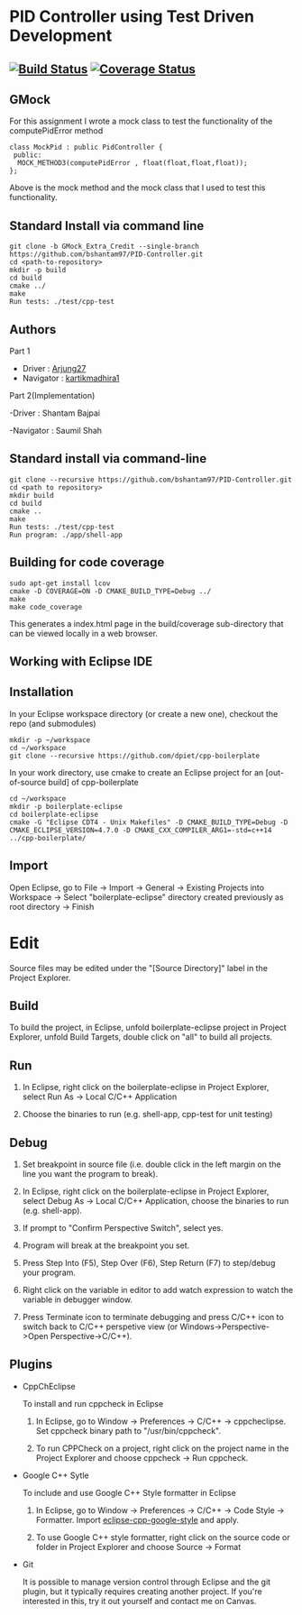 # PID Controller using Test Driven Development
[![Build Status](https://travis-ci.org/bshantam97/PID-Controller.svg?branch=master)](https://travis-ci.org/Arjung27/PID-Controller)
[![Coverage Status](https://coveralls.io/repos/github/bshantam97/PID-Controller/badge.svg?branch=master)](https://coveralls.io/github/bshantam97/PID-Controller?branch=master)
---

## GMock

For this assignment I wrote a mock class to test the functionality of the computePidError method
```
class MockPid : public PidController {
 public:
  MOCK_METHOD3(computePidError , float(float,float,float));
};
```
Above is the mock method and the mock class that I used to test this functionality.

## Standard Install via command line
```
git clone -b GMock_Extra_Credit --single-branch https://github.com/bshantam97/PID-Controller.git
cd <path-to-repository>
mkdir -p build 
cd build
cmake ../
make 
Run tests: ./test/cpp-test
```    

## Authors
Part 1

- Driver    : [Arjung27](https://github.com/Arjung27)
- Navigator : [kartikmadhira1](https://github.com/kartikmadhira1)

Part 2(Implementation)

-Driver     : Shantam Bajpai

-Navigator  : Saumil Shah

## Standard install via command-line
```
git clone --recursive https://github.com/bshantam97/PID-Controller.git
cd <path to repository>
mkdir build
cd build
cmake ..
make
Run tests: ./test/cpp-test
Run program: ./app/shell-app
```

## Building for code coverage
```
sudo apt-get install lcov
cmake -D COVERAGE=ON -D CMAKE_BUILD_TYPE=Debug ../
make
make code_coverage
```
This generates a index.html page in the build/coverage sub-directory that can be viewed locally in a web browser.

## Working with Eclipse IDE ##

## Installation

In your Eclipse workspace directory (or create a new one), checkout the repo (and submodules)
```
mkdir -p ~/workspace
cd ~/workspace
git clone --recursive https://github.com/dpiet/cpp-boilerplate
```

In your work directory, use cmake to create an Eclipse project for an [out-of-source build] of cpp-boilerplate

```
cd ~/workspace
mkdir -p boilerplate-eclipse
cd boilerplate-eclipse
cmake -G "Eclipse CDT4 - Unix Makefiles" -D CMAKE_BUILD_TYPE=Debug -D CMAKE_ECLIPSE_VERSION=4.7.0 -D CMAKE_CXX_COMPILER_ARG1=-std=c++14 ../cpp-boilerplate/
```

## Import

Open Eclipse, go to File -> Import -> General -> Existing Projects into Workspace -> 
Select "boilerplate-eclipse" directory created previously as root directory -> Finish

# Edit

Source files may be edited under the "[Source Directory]" label in the Project Explorer.


## Build

To build the project, in Eclipse, unfold boilerplate-eclipse project in Project Explorer,
unfold Build Targets, double click on "all" to build all projects.

## Run

1. In Eclipse, right click on the boilerplate-eclipse in Project Explorer,
select Run As -> Local C/C++ Application

2. Choose the binaries to run (e.g. shell-app, cpp-test for unit testing)


## Debug


1. Set breakpoint in source file (i.e. double click in the left margin on the line you want 
the program to break).

2. In Eclipse, right click on the boilerplate-eclipse in Project Explorer, select Debug As -> 
Local C/C++ Application, choose the binaries to run (e.g. shell-app).

3. If prompt to "Confirm Perspective Switch", select yes.

4. Program will break at the breakpoint you set.

5. Press Step Into (F5), Step Over (F6), Step Return (F7) to step/debug your program.

6. Right click on the variable in editor to add watch expression to watch the variable in 
debugger window.

7. Press Terminate icon to terminate debugging and press C/C++ icon to switch back to C/C++ 
perspetive view (or Windows->Perspective->Open Perspective->C/C++).


## Plugins

- CppChEclipse

    To install and run cppcheck in Eclipse

    1. In Eclipse, go to Window -> Preferences -> C/C++ -> cppcheclipse.
    Set cppcheck binary path to "/usr/bin/cppcheck".

    2. To run CPPCheck on a project, right click on the project name in the Project Explorer 
    and choose cppcheck -> Run cppcheck.


- Google C++ Sytle

    To include and use Google C++ Style formatter in Eclipse

    1. In Eclipse, go to Window -> Preferences -> C/C++ -> Code Style -> Formatter. 
    Import [eclipse-cpp-google-style][reference-id-for-eclipse-cpp-google-style] and apply.

    2. To use Google C++ style formatter, right click on the source code or folder in 
    Project Explorer and choose Source -> Format

[reference-id-for-eclipse-cpp-google-style]: https://raw.githubusercontent.com/google/styleguide/gh-pages/eclipse-cpp-google-style.xml

- Git

    It is possible to manage version control through Eclipse and the git plugin, but it typically requires creating another project. If you're interested in this, try it out yourself and contact me on Canvas.

